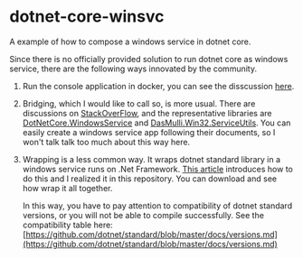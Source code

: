 # dotnet-core-winsvc
A example of how to compose a windows service in dotnet core.


Since there is no officially provided solution to run dotnet core as windows service, there are the following ways innovated by the community.

1. Run the console application in docker, you can see the disscussion [here](https://github.com/aspnet/Home/issues/1845).

2. Bridging, which I would like to call so, is more usual. There are discussions on [StackOverFlow](https://stackoverflow.com/questions/41014513/windows-service-with-net-core), and the representative libraries are [DotNetCore.WindowsService](https://github.com/PeterKottas/DotNetCore.WindowsService) and 
[DasMulli.Win32.ServiceUtils](https://github.com/dasMulli/dotnet-win32-service). You can easily create a windows service app following their documents, so I won't talk talk too much about this way here.


3. Wrapping is a less common way. It wraps dotnet standard library in a windows service runs on .Net Framework. [This article](https://stackify.com/creating-net-core-windows-services/) introduces how to do this and I realized it in this repository. You can download and see how wrap it all together.

    In this way, you have to pay attention to compatibility of dotnet standard versions, or you will not be able to compile successfully. See the compatibility table here: [https://github.com/dotnet/standard/blob/master/docs/versions.md](https://github.com/dotnet/standard/blob/master/docs/versions.md)

